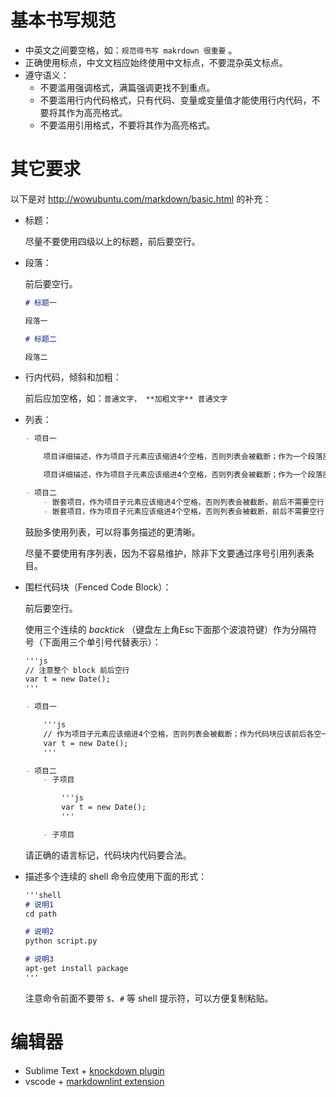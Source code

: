 # 基本书写规范

- 中英文之间要空格，如：`规范得书写 makrdown 很重要` 。
- 正确使用标点，中文文档应始终使用中文标点，不要混杂英文标点。
- 遵守语义：
    - 不要滥用强调格式，满篇强调更找不到重点。
    - 不要滥用行内代码格式，只有代码、变量或变量值才能使用行内代码，不要将其作为高亮格式。
    - 不要滥用引用格式，不要将其作为高亮格式。

# 其它要求

以下是对 http://wowubuntu.com/markdown/basic.html 的补充：

- 标题：

    尽量不要使用四级以上的标题，前后要空行。

- 段落：

    前后要空行。

    ```markdown
    # 标题一

    段落一

    # 标题二

    段落二
    ```

- 行内代码，倾斜和加粗：

    前后应加空格，如：`普通文字， **加粗文字** 普通文字`

- 列表：

    ```markdown
    - 项目一

        项目详细描述，作为项目子元素应该缩进4个空格，否则列表会被截断；作为一个段落应该前后各空一行

        项目详细描述，作为项目子元素应该缩进4个空格，否则列表会被截断；作为一个段落应该前后各空一行

    - 项目二
        - 嵌套项目，作为项目子元素应该缩进4个空格，否则列表会被截断，前后不需要空行
        - 嵌套项目，作为项目子元素应该缩进4个空格，否则列表会被截断，前后不需要空行
    ```

    鼓励多使用列表，可以将事务描述的更清晰。

    尽量不要使用有序列表，因为不容易维护，除非下文要通过序号引用列表条目。

- 围栏代码块（Fenced Code Block）：

    前后要空行。

    使用三个连续的 *backtick* （键盘左上角Esc下面那个波浪符键）作为分隔符号（下面用三个单引号代替表示）：

    ```markdown
    '''js
    // 注意整个 block 前后空行
    var t = new Date();
    '''
    ```

    ```markdown
    - 项目一

        '''js
        // 作为项目子元素应该缩进4个空格，否则列表会被截断；作为代码块应该前后各空一行
        var t = new Date();
        '''

    - 项目二
        - 子项目

            '''js
            var t = new Date();
            '''

        - 子项目
    ```

    请正确的语言标记，代码块内代码要合法。

- 描述多个连续的 shell 命令应使用下面的形式：

    ```markdown
    '''shell
    # 说明1
    cd path

    # 说明2
    python script.py

    # 说明3
    apt-get install package
    '''
    ```

    注意命令前面不要带 `$`、`#` 等 shell 提示符，可以方便复制粘贴。

# 编辑器

- Sublime Text + [knockdown plugin](https://github.com/aziz/knockdown)
- vscode + [markdownlint extension](https://github.com/DavidAnson/vscode-markdownlint)
